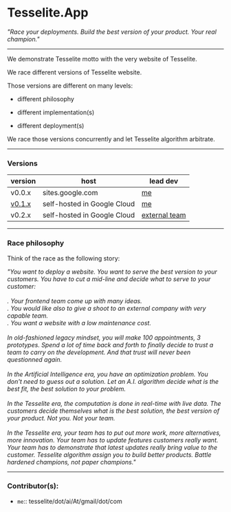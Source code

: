# Tesselite.App


*"Race your deployments. Build the best version of your product. Your real champion."*

---

We demonstrate Tesselite motto with the very website of Tesselite.

We race different versions of Tesselite website. 

Those versions are different on many levels:

- different philosophy


- different implementation(s)


- different deployment(s)


We race those versions concurrently and let Tesselite algorithm arbitrate.

---
### Versions

| version                                                                                   | host                        | lead dev                       |
|-------------------------------------------------------------------------------------------|-----------------------------|--------------------------------|
| v0.0.x                                                                                    | sites.google.com            | [me](#contributors)            |
| [v0.1.x](https://github.com/tesselite/tesselite.github.io/tree/v0.1.x#dockerized-website) | self-hosted in Google Cloud | [me](#contributors)            |
| v0.2.x                                                                                    | self-hosted in Google Cloud | [external team](#contributors) |


---
### Race philosophy

Think of the race as the following story:

*"You want to deploy a website. You want to serve the best version to your customers. You have to cut a mid-line and decide what to serve to your customer:<br><br>
. Your frontend team come up with many ideas. <br>
. You would like also to give a shoot to an external company with very capable team.<br>
. You want a website with a low maintenance cost.<br><br>
In old-fashioned legacy mindset, you will make 100 appointments, 3 prototypes. Spend a lot of time back and forth to finally decide to trust a team to carry on the development. And that trust will never been questionned again.<br><br>
In the Artificial Intelligence era, you have an optimization problem. You don't need to guess out a solution. Let an A.I. algorithm decide what is the best fit, the best solution to your problem.<br><br>
In the Tesselite era, the computation is done in real-time with live data. The customers decide themselves what is the best solution, the best version of your product. Not you. Not your team.<br><br>
In the Tesselite era, your team has to put out more work, more alternatives, more innovation. Your team has to update features customers really want. 
Your team has to demonstrate that latest updates really bring value to the customer. 
Tesselite algorithm assign you to build better products. Battle hardened champions, not paper champions."*


---

### Contributor(s):

* `me`:: tesselite/dot/ai/At/gmail/dot/com
